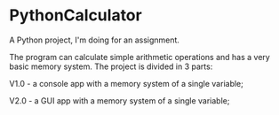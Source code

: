 # PythonCalculator
A Python project, I'm doing for an assignment.

The program can calculate simple arithmetic operations and has a very basic memory system. The project is divided in 3 parts:

V1.0 - a console app with a memory system of a single variable;

V2.0 - a GUI app with a memory system of a single variable;
